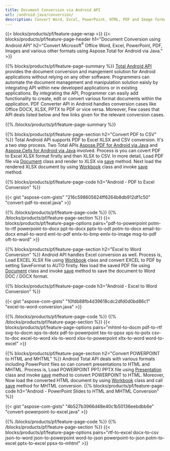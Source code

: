 ```yaml
---
title: Document Conversion via Android API 
url: /android-java/conversion/
description: Convert Word, Excel, PowerPoint, HTML, PDF and Image formats using Android conversion API. Android convert Office docx, xlsx, pptx to PDF. 
---
```


{{< blocks/products/pf/feature-page-wrap >}}
{{< blocks/products/pf/feature-page-header h1="Document Conversion using Android API" h2="Convert Microsoft<sup>&reg;</sup> Office Word, Excel, PowerPoint, PDF, Images and various other formats using Aspose.Total for Android via Java." >}}

{{% blocks/products/pf/feature-page-summary %}}
[Total Android API](https://products.aspose.com/total/android-java/) provides the document conversion and mangement solution for Android applications without relying on any other software. Programmers can automate the document management and manipulation solution eaisly by integrating API within new developed applications or in existing applications. By integrating the API, Programmer can easily add functionality to create, edit or convert various format documents within the application. PDF Converter API in Android handles conversion cases like Office DOCX, XLSX, PPTX to PDF or vice versa. Moreover, Few cases that API deals listed below and few links given for the relevant conversion cases. 

{{% /blocks/products/pf/feature-page-summary  %}}

{{% blocks/products/pf/feature-page-section  h2="Convert PDF to CSV" %}}
Total Android API supports PDF to Excel XLSX and CSV conversion. It's a two step process. Two Total APIs [Aspose.PDF for Android via Java](https://products.aspose.com/pdf/android-java/) and [Aspose.Cells for Android via Java](https://products.aspose.com/cells/android-java/) involved. Process is you can covert PDF to Excel XLSX format firstly and then XLSX to CSV. In more detail, Load PDF file via [Document](https://reference.aspose.com/pdf/java/com.aspose.pdf/Document) class and render to XLSX via [save](https://reference.aspose.com/pdf/java/com.aspose.pdf/Document#save-java.lang.String-com.aspose.pdf.SaveOptions-) method. Next load the rendered XLSX document by using [Workbook](https://reference.aspose.com/cells/java/com.aspose.cells/Workbook) class and invoke [save](https://reference.aspose.com/cells/java/com.aspose.cells/workbook#save(java.lang.String,%20com.aspose.cells.SaveOptions)) method.

{{% blocks/products/pf/feature-page-code h3="Android - PDF to Excel Conversion" %}}

{{< gist "aspose-com-gists" "216c598605624ff6264b8db912df1c50" "convert-pdf-to-excel.java" >}}

{{% /blocks/products/pf/feature-page-code  %}}
{{% /blocks/products/pf/feature-page-section %}}
{{< blocks/products/pf/feature-page-options pairs="pdf-to-powerpoint potm-to-rtf powerpoint-to-docx ppt-to-docx pptx-to-odt potm-to-docx email-to-docx email-to-word eml-to-pdf emlx-to-bmp emlx-to-image msg-to-pdf oft-to-word" >}}


{{% blocks/products/pf/feature-page-section  h2="Excel to Word Conversion" %}}
Android API handles Excel conversion as well. Process is, Load EXCEL XLSX file using [Workbook](https://reference.aspose.com/cells/java/com.aspose.cells/Workbook) class and convert EXCEL to PDF by setting SaveFormat to AUTO firstly. Nex load the saved PDF file using [Document](https://reference.aspose.com/pdf/java/com.aspose.pdf/Document) class and invoke [save](https://reference.aspose.com/pdf/java/com.aspose.pdf/Document#save-java.lang.String-com.aspose.pdf.SaveOptions-) method to save the document to Word DOC / DOCX format.

{{% blocks/products/pf/feature-page-code h3="Android - Excel to Word Conversion" %}}

{{< gist "aspose-com-gists" "10fdb88fb4d39618cdc2dfd0d0bd86c1" "excel-to-word-conversion.java" >}}

{{% /blocks/products/pf/feature-page-code  %}}
{{% /blocks/products/pf/feature-page-section %}}
{{< blocks/products/pf/feature-page-options pairs="mhtml-to-docm pdf-to-rtf svg-to-docm xps-to-dotx pdf-to-powerpoint tex-to-ppsx xps-to-potx csv-to-doc excel-to-word xls-to-word xlsx-to-powerpoint xltx-to-word word-to-excel" >}}

{{% blocks/products/pf/feature-page-section  h2="Convert POWERPOINT to HTML and MHTML" %}}
Android Total API deals with various formats including PowerPoint files so can convert presentations to HTML and MHTML. Process is, Load POWERPOINT PPT/ PPTX file using [Presentation](https://reference.aspose.com/slides/java/com.aspose.slides/Presentation) class and invoke [save](https://reference.aspose.com/slides/java/com.aspose.slides/Presentation#save-java.lang.String-int-com.aspose.slides.ISaveOptions-) method to convert POWERPOINT to HTML. Moreover, Now load the converted HTML document by using [Workbook](https://reference.aspose.com/cells/java/com.aspose.cells/Workbook) class and call [save](https://reference.aspose.com/cells/java/com.aspose.cells/) method for MHTML conversion. 
{{% blocks/products/pf/feature-page-code h3="Android - PowerPoint Slides to HTML and MHTML Conversion" %}}

{{< gist "aspose-com-gists" "4b527b3966d48e40c1b50136eebdbb6e" "convert-powerpoint-to-excel.java" >}}


{{% /blocks/products/pf/feature-page-code  %}}
{{% /blocks/products/pf/feature-page-section %}}
{{< blocks/products/pf/feature-page-options pairs="rtf-to-excel docx-to-csv json-to-word json-to-powerpoint word-to-json powerpoint-to-json potm-to-excel pptx-to-excel ppsx-to-mhtml" >}}